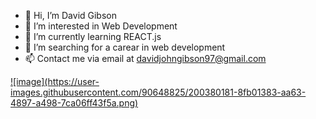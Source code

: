 - 👋 Hi, I’m David Gibson
- 👀 I’m interested in Web Development
- 🌱 I’m currently learning REACT.js
- 💞️ I’m searching for a carear in web development
- 📫 Contact me via email at davidjohngibson97@gmail.com

<!---
David01226/David01226 is a ✨ special ✨ repository because its `README.md` (this file) appears on your GitHub profile.
You can click the Preview link to take a look at your changes.
--->

<a href="https://davidgibsonprojects.co.uk/">
  ![image](https://user-images.githubusercontent.com/90648825/200380181-8fb01383-aa63-4897-a498-7ca06ff43f5a.png)
<a/>


